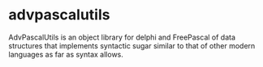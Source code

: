 # advpascalutils
AdvPascalUtils is an object library for delphi and FreePascal of data structures that implements syntactic sugar similar to that of other modern languages as far as syntax allows. 
